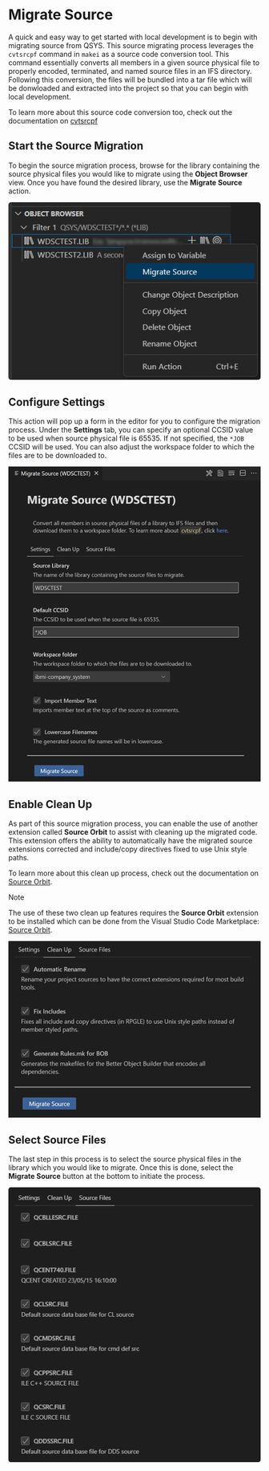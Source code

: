 # Migrate Source

A quick and easy way to get started with local development is to begin with migrating source from QSYS. This source migrating process leverages the `cvtsrcpf` command in `makei` as a source code conversion tool. This command essentially converts all members in a given source physical file to properly encoded, terminated, and named source files in an IFS directory. Following this conversion, the files will be bundled into a tar file which will be donwloaded and extracted into the project so that you can begin with local development.

To learn more about this source code conversion too, check out the documentation on [cvtsrcpf](https://ibm.github.io/ibmi-bob/#/cli/makei?id=cvtsrcpf)

## Start the Source Migration

To begin the source migration process, browse for the library containing the source physical files you would like to migrate using the **Object Browser** view. Once you have found the desired library, use the **Migrate Source** action.

![Migrate Source](../../assets/ProjectExplorer_37.png)

## Configure Settings

This action will pop up a form in the editor for you to configure the migration process. Under the **Settings** tab, you can specify an optional CCSID value to be used when source physical file is 65535. If not specified, the `*JOB` CCSID will be used. You can also adjust the workspace folder to which the files are to be downloaded to.

![Configure Settings for Migrate Source](../../assets/ProjectExplorer_38.png)

## Enable Clean Up

As part of this source migration process, you can enable the use of another extension called **Source Orbit** to assist with cleaning up the migrated code. This extension offers the ability to automatically have the migrated source extensions corrected and include/copy directives fixed to use Unix style paths.

To learn more about this clean up process, check out the documentation on [Source Orbit](https://ibm.github.io/sourceorbit/#/).

> [!NOTE]
>
> The use of these two clean up features requires the **Source Orbit** extension to be installed which can be done from the Visual Studio Code Marketplace: [Source Orbit]().

![Clean Up for Migrate Source](../../assets/ProjectExplorer_39.png)

## Select Source Files

The last step in this process is to select the source physical files in the library which you would like to migrate. Once this is done, select the **Migrate Source** button at the bottom to initiate the process.

![Select Source Files for Migrate Source](../../assets/ProjectExplorer_40.png)